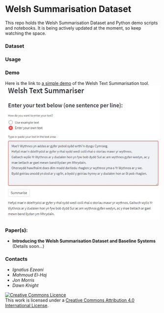 # Welsh Summarisation Dataset
This repo holds the Welsh Summarisation Dataset and Python demo scripts and notebooks. It is being actively updated at the moment, so keep watching the space.

### Dataset

### Usage

### Demo
Here is the link to [a simple demo](https://share.streamlit.io/ignatiusezeani/welsh-text-summarizer/main/streamlit/app.py) of the Welsh Text Summarisation tool.
![This is an image](./img/demo_screenshot.JPG)

### Paper(s):
- **Introducing the Welsh Summarisation Dataset and Baseline Systems** (Details soon...)


### Contacts
- *Ignatius Ezeani*
- *Mahmoud El-Haj*
- *Jon Morris*
- *Dawn Knight*

<a rel="license" href="http://creativecommons.org/licenses/by/4.0/"><img alt="Creative Commons Licence" style="border-width:0" src="https://i.creativecommons.org/l/by/4.0/88x31.png" /></a><br />This work is licensed under a <a rel="license" href="http://creativecommons.org/licenses/by/4.0/">Creative Commons Attribution 4.0 International License</a>.
